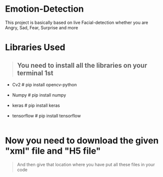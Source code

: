 # Emotion-Detection

This project is basically based on live Facial-detection whether you are Angry, Sad, Fear, Surprise and more

# Libraries Used 
> ## You need to install all the libraries on your terminal 1st
* Cv2                   # pip install opencv-python <br /> <br />
* Numpy                 # pip install numpy <br /> <br />
* keras                 # pip install keras <br /> <br />
* tensorflow            # pip install tensorflow <br /> <br />

# Now you need to download the given "xml" file and "H5 file"

> And then give that location where you have put all these files in your code 
